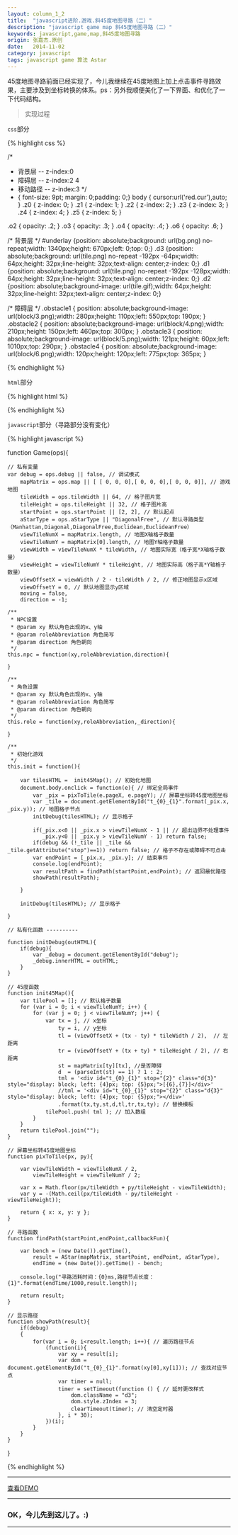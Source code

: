 ```yaml
---
layout: column_1_2
title:  "javascript进阶.游戏.斜45度地图寻路（二）"
description: "javascript game map 斜45度地图寻路（二）"
keywords: javascript,game,map,斜45度地图寻路
origin: 张嘉杰.原创
date:   2014-11-02
category: javascript
tags: javascript game 算法 Astar
---
```

45度地图寻路前面已经实现了，今儿我继续在45度地图上加上点击事件寻路效果，主要涉及到坐标转换的体系。ps：另外我顺便美化了一下界面、和优化了一下代码结构。  
<!--more-->

> 实现过程

`css`部分

{% highlight css %}

/*
 * 背景层    -- z-index:0
 * 障碍层	-- z-index:2 4
 * 移动路径	-- z-index:3
 */
* { font-size: 9pt; margin: 0;padding: 0;}
body { cursor:url('red.cur'),auto; }
.z0 { z-index: 0; }
.z1 { z-index: 1; }
.z2 { z-index: 2; }
.z3 { z-index: 3; }
.z4 { z-index: 4; }
.z5 { z-index: 5; }

.o2 { opacity: .2; }
.o3 { opacity: .3; }
.o4 { opacity: .4; }
.o6 { opacity: .6; }

/* 背景层 */
#underlay {position: absolute;background: url(bg.png) no-repeat;width: 1340px;height: 670px;left: 0;top: 0;}
.d3 {position: absolute;background: url(tile.png) no-repeat -192px -64px;width: 64px;height: 32px;line-height: 32px;text-align: center;z-index: 0;}
.d1 {position: absolute;background: url(tile.png) no-repeat -192px -128px;width: 64px;height: 32px;line-height: 32px;text-align: center;z-index: 0;}
.d2 {position: absolute;background-image: url(tile.gif);width: 64px;height: 32px;line-height: 32px;text-align: center;z-index: 0;}

/* 障碍层 */
.obstacle1 { position: absolute;background-image: url(block/3.png);width: 280px;height: 110px;left: 550px;top: 190px; }
.obstacle2 { position: absolute;background-image: url(block/4.png);width: 210px;height: 150px;left: 460px;top: 300px; }
.obstacle3 { position: absolute;background-image: url(block/5.png);width: 121px;height: 60px;left: 1010px;top: 290px; }
.obstacle4 { position: absolute;background-image: url(block/6.png);width: 120px;height: 120px;left: 775px;top: 365px; }
	
{% endhighlight %}

`html`部分

{% highlight html %}

<!-- 背景层 -->
<div id="underlay"></div>
<!-- 障碍层 -->
<div id="block">
    <div class="obstacle1 z2" ></div>
    <div class="obstacle1 z4 o4" ></div>
    <div class="obstacle2 z2" ></div>
    <div class="obstacle2 z4 o4" ></div>
    <div class="obstacle3 z2" ></div>
    <div class="obstacle4 z2" ></div>
    <div class="obstacle4 z4 o4" ></div>
</div>
<!-- 调试层 -->
<div id="debug" class="o2" ></div>

{% endhighlight %}

`javascript`部分（寻路部分没有变化）

{% highlight javascript %}

function Game(ops){

    // 私有变量
    var debug = ops.debug || false, // 调试模式
        mapMatrix = ops.map || [ [ 0, 0, 0],[ 0, 0, 0],[ 0, 0, 0]], // 游戏地图
        tileWidth = ops.tileWidth || 64, // 格子图片宽
        tileHeight = ops.tileHeight || 32, // 格子图片高
        startPoint = ops.startPoint || [2, 2], // 默认起点
        aStarType = ops.aStarType || "DiagonalFree", // 默认寻路类型（Manhattan,Diagonal,DiagonalFree,Euclidean,EuclideanFree）
        viewTileNumX = mapMatrix.length, // 地图X轴格子数量
        viewTileNumY = mapMatrix[0].length, // 地图Y轴格子数量
        viewWidth = viewTileNumX * tileWidth, // 地图实际宽（格子宽*X轴格子数量）
        viewHeight = viewTileNumY * tileHeight, // 地图实际高（格子高*Y轴格子数量）
        viewOffsetX = viewWidth / 2 - tileWidth / 2, // 修正地图显示x区域
        viewOffsetY = 0, // 默认地图显示y区域
        moving = false,
        direction = -1;

    /**
     * NPC设置
     * @param xy 默认角色出现的x、y轴
     * @param roleAbbreviation 角色简写
     * @param direction 角色朝向
     */
    this.npc = function(xy,roleAbbreviation,direction){

    }

    /**
     * 角色设置
     * @param xy 默认角色出现的x、y轴
     * @param roleAbbreviation 角色简写
     * @param direction 角色朝向
     */
    this.role = function(xy,roleAbbreviation,_direction){

    }

    /**
     * 初始化游戏
     */
    this.init = function(){

        var tilesHTML =  init45Map(); // 初始化地图
        document.body.onclick = function(e){ // 绑定全局事件
            var _pix = pixToTile(e.pageX, e.pageY); // 屏幕坐标转45度地图坐标
            var _tile = document.getElementById("t_{0}_{1}".format(_pix.x, _pix.y)); // 地图格子节点
            initDebug(tilesHTML); // 显示格子

            if(_pix.x<0 || _pix.x > viewTileNumX - 1 || // 超出边界不处理事件
               _pix.y<0 || _pix.y > viewTileNumY - 1) return false;
            if(debug && (!_tile || _tile && _tile.getAttribute("stop")==1)) return false; // 格子不存在或障碍不可点击
            var endPoint = [_pix.x, _pix.y]; // 结束事件
            console.log(endPoint);
            var resultPath = findPath(startPoint,endPoint); // 返回最优路径
            showPath(resultPath);

        }

        initDebug(tilesHTML); // 显示格子

    }

    // 私有化函数 ----------

    function initDebug(outHTML){
        if(debug){
            var _debug = document.getElementById("debug");
            _debug.innerHTML = outHTML;
        }
    }

    // 45度函数
    function init45Map(){
        var tilePool = []; // 默认格子数量
        for (var i = 0; i < viewTileNumY; i++) {
            for (var j = 0; j < viewTileNumY; j++) {
                var tx = j, // x坐标
                    ty = i, // y坐标
                    tl = (viewOffsetX + (tx - ty) * tileWidth / 2),  // 左距离
                    tr = (viewOffsetY + (tx + ty) * tileHeight / 2), // 右距离
                    st = mapMatrix[ty][tx], //是否障碍
                    d  = (parseInt(st) == 1) ? 1 : 2;
                    tml = '<div id="t_{0}_{1}" stop="{2}" class="d{3}" style="display: block; left: {4}px; top: {5}px;">[{6},{7}]</div>'
                    //tml = '<div id="t_{0}_{1}" stop="{2}" class="d{3}" style="display: block; left: {4}px; top: {5}px;"></div>'
                    .format(tx,ty,st,d,tl,tr,tx,ty); // 替换模板
                tilePool.push( tml ); // 加入数组
            }
        }
        return tilePool.join("");
    }

    // 屏幕坐标转45度地图坐标
    function pixToTile(px, py){

        var viewTileWidth = viewTileNumX / 2,
            viewTileHeight = viewTileNumY / 2;

        var x = Math.floor(px/tileWidth + py/tileHeight - viewTileWidth);
        var y = -(Math.ceil(px/tileWidth - py/tileHeight - viewTileHeight));

        return { x: x, y: y };
    }

    // 寻路函数
    function findPath(startPoint,endPoint,callbackFun){

        var bench = (new Date()).getTime(),
            result = AStar(mapMatrix, startPoint, endPoint, aStarType),
            endTime = (new Date()).getTime() - bench;

        console.log("寻路消耗时间：{0}ms,路径节点长度：{1}".format(endTime/1000,result.length));

        return result;
    }

    // 显示路径
    function showPath(result){
        if(debug)
        {
            for(var i = 0; i<result.length; i++){ // 遍历路径节点
                (function(i){
                    var xy = result[i];
                    var dom = document.getElementById("t_{0}_{1}".format(xy[0],xy[1])); // 查找对应节点
                    var timer = null;
                    timer = setTimeout(function () { // 延时更改样式
                        dom.className = "d3";
                        dom.style.zIndex = 3;
                        clearTimeout(timer); // 清空定时器
                    }, i * 30);
                })(i);
            }
        }
    }

}
	
{% endhighlight %}

-----------------------

<a class="button" href="/resources/demo{{ page.url}}.html" target="_blank">查看DEMO</a>

-----------------------

### OK，今儿先到这儿了。:) 

-----------------------

[A* Pathfinding for Beginners]:  http://www.gamedev.net/page/resources/_/technical/artificial-intelligence/a-pathfinding-for-beginners-r2003
[Amit's A* Pages]: http://www-cs-students.stanford.edu/~amitp/gameprog.html#Paths
